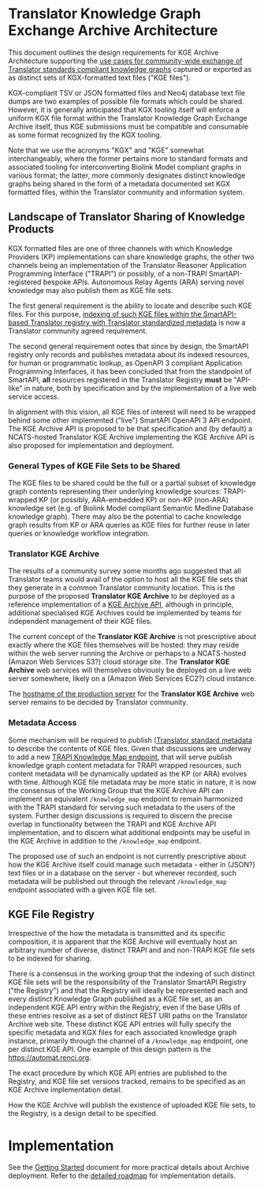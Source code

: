 # Translator Knowledge Graph Exchange Archive Architecture

This document outlines the design requirements for KGE Archive Architecture supporting the 
[use cases for community-wide exchange of Translator standards compliant knowledge graphs](https://github.com/NCATSTranslator/Knowledge_Graph_Exchange_Registry/blob/master/KGE_USE_CASES.md) captured or exported as as distinct sets of KGX-formatted text files ("KGE files"). 

KGX-compliant TSV or JSON formatted files and Neo4j database text file dumps are two examples of possible file formats which could be shared. However, it is generally anticipated that KGX tooling itself will enforce a uniform KGX file format within the Translator Knowledge Graph Exchange Archive itself, thus KGE submissions must be compatible and consumable as some format recognized by the KGX tooling. 

Note that we use the acronyms "KGX" and "KGE" somewhat interchangeably, where the former pertains more to standard formats and associated tooling for interconverting Biolink Model compliant graphs in various format; the latter, more commonly designates distinct knowledge graphs being shared in the form of a metadata documented set KGX formatted files, within the Translator community and information system.
 
## Landscape of Translator Sharing of Knowledge Products

KGX formatted files are one of three channels with which Knowledge Providers (KP) implementations can share knowledge graphs, the other two channels being an implementation of the Translator Reasoner Application Programming Interface ("TRAPI") or possibly, of a non-TRAPI SmartAPI-registered bespoke APIs.  Autonomous Relay Agents (ARA) serving novel knowledge may also publish them as KGE file sets.

The first general requirement is the ability to locate and describe such KGE files. For this purpose, [indexing of such KGE files within the SmartAPI-based Translator registry with Translator standardized metadata](https://github.com/NCATSTranslator/TranslatorArchitecture) is now a Translator community agreed requirement.

The second general requirement notes that since by design, the SmartAPI registry only records and publishes metadata about its indexed resources, for human or programmatic lookup, as OpenAPI 3 compliant Application Programming Interfaces, it has been concluded that from the standpoint of SmartAPI, **all** resources registered in the Translator Registry **must** be "API-like" in nature, both by specification and by the implementation of a live web service access.  

In alignment with this vision, all KGE files of interest will need to be wrapped behind some other implemented ("live") SmartAPI OpenAPI 3 API endpoint.  The KGE Archive API is proposed to be that specification and (by default) a NCATS-hosted Translator KGE Archive implementing the KGE Archive API is also proposed for implementation and deployment.

### General Types of KGE File Sets to be Shared

The KGE files to be shared could be the full or a partial subset of knowledge graph contents representing their underlying knowledge sources: TRAPI-wrapped KP (or possibly, ARA-embedded KP) or non-KP (non-ARA) knowledge set (e.g. of Biolink Model compliant Semantic Medline Database knowledge graph). There may also be the potential to cache knowledge graph results from KP or ARA queries as KGE files for further reuse in later queries or knowledge workflow integration.

### Translator KGE Archive

The results of a community survey some months ago suggested that all Translator teams would avail of the option to host all the KGE file sets that they generate in a common Translator community location. This is the purpose of the proposed **Translator KGE Archive** to be deployed as a reference implementation of a [KGE Archive API](./api/kgea_api.yaml), although in principle, additional specialised KGE Archives could be implemented by teams for independent management of their KGE files.

The current concept of the **Translator KGE Archive** is not prescriptive about exactly where the KGE files themselves will be hosted: they may reside within the web server running the Archive or perhaps to a NCATS-hosted (Amazon Web Services S3?) cloud storage site.  The **Translator KGE Archive** web services will themselves obviously be deployed on a live web server somewhere, likely on a (Amazon Web Services EC2?) cloud instance.

The [hostname of the production server]() for the **Translator KGE Archive** web server remains to be decided by Translator community.

### Metadata Access

Some mechanism will be required to publish ([Translator standard metadata](https://github.com/NCATSTranslator/TranslatorArchitecture/blob/master/RegistryMetadata.md) to describe the contents of KGE files. Given that discussions are underway to add a new [TRAPI Knowledge Map endpoint](https://github.com/NCATSTranslator/ReasonerAPI/pull/171/files), that will serve publish knowledge graph content metadata for TRAPI wrapped resources, such content metadata will be dynamically updated as the KP (or ARA) evolves with time.  Although KGE file metadata may be more static in nature, it is now the consensus of the Working Group that the KGE Archive API can implement an equivalent `/knowledge_map` endpoint to remain harmonized with the TRAPI standard for serving such metadata to the users of the system.  Further design discussions is required to discern the precise overlap in functionality between the TRAPI and KGE Archive API implementation, and to discern what additional endpoints may be useful in the KGE Archive in addition to the `/knowledge_map` endpoint.

The proposed use of such an endpoint is not currently prescriptive about how the KGE Archive itself could manage such metadata - either in (JSON?) text files or in a database on the server - but wherever recorded, such metadata will be published out through the relevant `/knowledge_map` endpoint associated with a given KGE file set.

## KGE File Registry

Irrespective of the how the metadata is transmitted and its specific composition, it is apparent that the KGE Archive will eventually host an arbitrary number of diverse, distinct TRAPI and and non-TRAPI KGE file sets to be indexed for sharing.  

There is a consensus in the working group that the indexing of such distinct KGE file sets will be the responsibility of the Translator SmartAPI Registry ("the Registry") and that the Registry will ideally be represented each and every distinct Knowledge Graph published as a KGE file set, as an independent KGE API entry within the Registry, even if the base URIs of these entries resolve as a set of distinct REST URI paths on the Translator Archive web site.  These distinct KGE API entries will fully specify the specific metadata and KGX files for each associated knowledge graph instance, primarily through the channel of a `/knowledge_map` endpoint, one per distinct KGE API. One example of this design pattern is the https://automat.renci.org.

The exact procedure by which KGE API entries are published to the Registry, and KGE file set versions tracked, remains to be specified as an KGE Archive implementation detail.

How the KGE Archive will publish the existence of uploaded KGE file sets, to the Registry, is a design detail to be specified.

# Implementation

See the [Getting Started](./kgea/README.md) document for more practical details about Archive deployment.  Refer to the [detailed roadmap](./kgea/KGE_ARCHIVE_ROADMAP.md) for implementation details.
